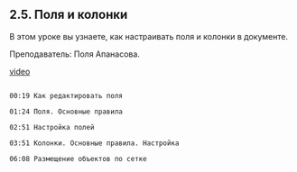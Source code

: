 ## 2.5. Поля и колонки

В этом уроке вы узнаете, как настраивать поля и колонки в документе.

Преподаватель: Поля Апанасова. 

[video](https://player.softculture.cc/embed/PRT/PRT_54.18.09_L2-3_Margins_and_Columns)

```chapters

00:19 Как редактировать поля

01:24 Поля. Основные правила

02:51 Настройка полей

03:51 Колонки. Основные правила. Настройка

06:08 Размещение объектов по сетке

```